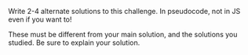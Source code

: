 Write 2-4 alternate solutions to this challenge.  In pseudocode, not in JS even if you want to!

These must be different from your main solution, and the solutions you studied.  Be sure to explain your solution.